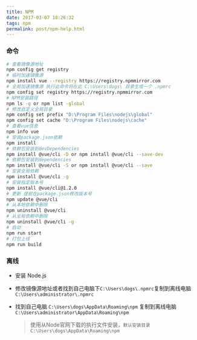 ```yaml
---
title: NPM
date: 2017-03-07 18:26:32
tags: npm
permalink: post/npm-help.html
---
```


### 命令

  ```sh
  # 查看镜像源地址
  npm config get registry
  # 临时加速镜像源
  npm install vue --registry https://registry.npmmirror.com
  # 全局加速镜像源 执行此命令将在此 C:\Users\dogs\ 目录生成一个 .npmrc
  npm config set registry https://registry.npmmirror.com
  # NPM安装路径
  npm ls -g or npm list -global
  # 修改自定义全局目录
  npm config set prefix "D:\Program Files\nodejs\global"
  npm config set cache "D:\Program Files\nodejs\cache"
  # 查看vue信息
  npm info vue
  # 安装package.json依赖
  npm install
  # 依赖包安装到devDependencies
  npm install @vue/cli -D or npm install @vue/cli --save-dev
  # 依赖包安装到dependencies 
  npm install @vue/cli -S or npm install @vue/cli --save
  # 安装全局依赖
  npm install @vue/cli -g
  # 安装指定版本号
  npm install @vue/cli@1.2.0
  # 更新 提前在package.json修改版本号
  npm update @vue/cli
  # 从本地依赖中删除
  npm uninstall @vue/cli
  # 从全局依赖中删除
  npm uninstall @vue/cli -g
  # 启动
  npm run start
  # 打包上线
  npm run build
  ```

### 离线

- 安装 Node.js
- 修改镜像源地址或者找到自己电脑下`C:\Users\dogs\.npmrc`复制到离线电脑`C:\Users\administrator\.npmrc`
- 找到自己电脑 `C:\Users\dogs\AppData\Roaming\npm` 复制到离线电脑 `C:\Users\administrator\AppData\Roaming\npm`

  > 使用从Node官网下载的执行文件安装，`默认安装目录 C:\Users\dogs\AppData\Roaming\npm`